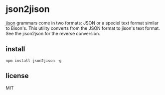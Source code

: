 # json2jison

[jison](http://jison.org) grammars come in two formats: JSON or a speciel text format similar to Bison's. This utility converts from the JSON format to jison's text format. See the jison2json for the reverse conversion.

## install

    npm install json2jison -g

## license

MIT
